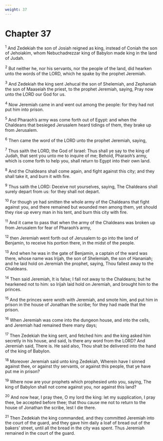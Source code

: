 ```yaml
---
weight: 37
---
```


# Chapter 37

<sup>1</sup> And Zedekiah the son of Josiah reigned as king, instead of Coniah the son of Jehoiakim, whom Nebuchadrezzar king of Babylon made king in the land of Judah. 

<sup>2</sup> But neither he, nor his servants, nor the people of the land, did hearken unto the words of the LORD, which he spake by the prophet Jeremiah. 

<sup>3</sup> And Zedekiah the king sent Jehucal the son of Shelemiah, and Zephaniah the son of Maaseiah the priest, to the prophet Jeremiah, saying, Pray now unto the LORD our God for us. 

<sup>4</sup> Now Jeremiah came in and went out among the people: for they had not put him into prison. 

<sup>5</sup> And Pharaoh’s army was come forth out of Egypt: and when the Chaldeans that besieged Jerusalem heard tidings of them, they brake up from Jerusalem. 

<sup>6</sup> Then came the word of the LORD unto the prophet Jeremiah, saying, 

<sup>7</sup> Thus saith the LORD, the God of Israel: Thus shall ye say to the king of Judah, that sent you unto me to inquire of me; Behold, Pharaoh’s army, which is come forth to help you, shall return to Egypt into their own land. 

<sup>8</sup> And the Chaldeans shall come again, and fight against this city; and they shall take it, and burn it with fire. 

<sup>9</sup> Thus saith the LORD: Deceive not yourselves, saying, The Chaldeans shall surely depart from us: for they shall not depart. 

<sup>10</sup> For though ye had smitten the whole army of the Chaldeans that fight against you, and there remained but wounded men among them, yet should they rise up every man in his tent, and burn this city with fire. 

<sup>11</sup> And it came to pass that when the army of the Chaldeans was broken up from Jerusalem for fear of Pharaoh’s army, 

<sup>12</sup> then Jeremiah went forth out of Jerusalem to go into the land of Benjamin, to receive his portion there, in the midst of the people. 

<sup>13</sup> And when he was in the gate of Benjamin, a captain of the ward was there, whose name was Irijah, the son of Shelemiah, the son of Hananiah; and he laid hold on Jeremiah the prophet, saying, Thou fallest away to the Chaldeans. 

<sup>14</sup> Then said Jeremiah, It is false; I fall not away to the Chaldeans; but he hearkened not to him: so Irijah laid hold on Jeremiah, and brought him to the princes. 

<sup>15</sup> And the princes were wroth with Jeremiah, and smote him, and put him in prison in the house of Jonathan the scribe; for they had made that the prison. 

<sup>16</sup> When Jeremiah was come into the dungeon house, and into the cells, and Jeremiah had remained there many days; 

<sup>17</sup> Then Zedekiah the king sent, and fetched him: and the king asked him secretly in his house, and said, Is there any word from the LORD? And Jeremiah said, There is. He said also, Thou shalt be delivered into the hand of the king of Babylon. 

<sup>18</sup> Moreover Jeremiah said unto king Zedekiah, Wherein have I sinned against thee, or against thy servants, or against this people, that ye have put me in prison? 

<sup>19</sup> Where now are your prophets which prophesied unto you, saying, The king of Babylon shall not come against you, nor against this land? 

<sup>20</sup> And now hear, I pray thee, O my lord the king: let my supplication, I pray thee, be accepted before thee; that thou cause me not to return to the house of Jonathan the scribe, lest I die there. 

<sup>21</sup> Then Zedekiah the king commanded, and they committed Jeremiah into the court of the guard, and they gave him daily a loaf of bread out of the bakers’ street, until all the bread in the city was spent. Thus Jeremiah remained in the court of the guard. 


